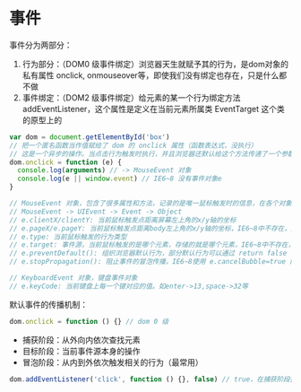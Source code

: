 # 事件

事件分为两部分：
1. 行为部分：（DOM0 级事件绑定）浏览器天生就赋予其的行为，是dom对象的私有属性 onclick, onmouseover等，即使我们没有绑定也存在，只是什么都不做
2. 事件绑定：（DOM2 级事件绑定）给元素的某一个行为绑定方法 addEventListener，这个属性是定义在当前元素所属类 EventTarget 这个类的原型上的

```js
var dom = document.getElementById('box')
// 把一个匿名函数当作值赋给了 dom 的 onclick 属性（函数表达式，没执行）
// 这是一个异步的操作。当点击行为触发时执行，并且浏览器还默认给这个方法传递了一个参数值，即事件对象
dom.onclick = function (e) {
  console.log(arguments) // -> MouseEvent 对象
  console.log(e || window.event) // IE6~8 没有事件对象e
}

// MouseEvent 对象，包含了很多属性和方法，记录的是唯一鼠标触发时的信息，在各个对象上触发相同
// MouseEvent -> UIEvent -> Event -> Object
// e.clientX/clientY: 当前鼠标触发点距离屏幕左上角的x/y轴的坐标
// e.pageX/e.pageY: 当前鼠标触发点距离body左上角的x/y轴的坐标，IE6~8中不存在，通过 e.clientY + document.documentElement.scrollTop || document.body.scrollTop 获取
// e.type: 当前鼠标触发的行为类型
// e.target: 事件源，当前鼠标触发的是哪个元素，存储的就是哪个元素，IE6~8中不存在，使用 e.srcElement
// e.preventDefault(): 组织浏览器默认行为，部分默认行为可以通过 return false 阻止
// e.stopPropagation(): 阻止事件的冒泡传播，IE6~8使用 e.cancelBubble=true 阻止

// KeyboardEvent 对象，键盘事件对象
// e.keyCode: 当前键盘上每一个键对应的值。如enter->13,space->32等
```

默认事件的传播机制：
```js
dom.onclick = function () {} // dom 0 级
```
- 捕获阶段：从外向内依次查找元素
- 目标阶段：当前事件源本身的操作
- 冒泡阶段：从内到外依次触发相关的行为（最常用）

```js
dom.addEventListener('click', function () {}, false) // true，在捕获阶段执行，false，在冒泡阶段执行
```